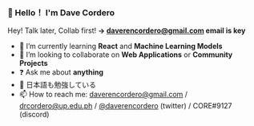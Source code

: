 ###  💬 Hello！ I'm Dave Cordero

Hey! Talk later, Collab first! **→ <daverencordero@gmail.com> email is key**

- 🌱 I’m currently learning **React** and **Machine Learning Models** 
- 👯 I’m looking to collaborate on **Web Applications** or **Community Projects**
- ❓ Ask me about **anything**
- 🔴 日本語も勉強している
- 📫 How to reach me: <daverencordero@gmail.com> / <drcordero@up.edu.ph> / [@daverencordero](https://twitter.com/daverencordero) (twitter) / CORE#9127 (discord)
